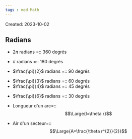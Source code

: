 ```yaml
---
tags : mod Math
---
```

Created: 2023-10-02

## Radians
- $2\pi$ radians =:: 360 degrés
<!--SR:!2024-01-12,67,250-->
- $\pi$ radians =:: 180 degrés
<!--SR:!2023-11-17,3,274-->
- $\frac{\pi}{2}$ radians =:: 90 degrés
<!--SR:!2024-01-15,70,270-->
- $\frac{\pi}{3}$ radians =:: 60 degrés
- $\frac{\pi}{4}$ radians =:: 45 degrés
<!--SR:!2023-11-16,3,272-->
- $\frac{\pi}{6}$ radians =:: 30 degrés
<!--SR:!2023-11-23,10,292-->

- Longueur d'un arc=::$$\Large{l=\theta r}$$
<!--SR:!2023-11-15,1,234-->
- Air d'un secteur=::$$\Large{A=\frac{\theta r^{2}}{2}}$$
<!--SR:!2023-11-15,2,212-->
